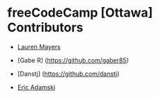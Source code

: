 # freeCodeCamp [Ottawa] Contributors

- [Lauren Mayers](https://github.com/laurenmayers)
- [Gabe R] (https://github.com/gaber85)

- [Danstj] (https://github.com/danstj)

- [Eric Adamski](https://github.com/ericadamski) 


